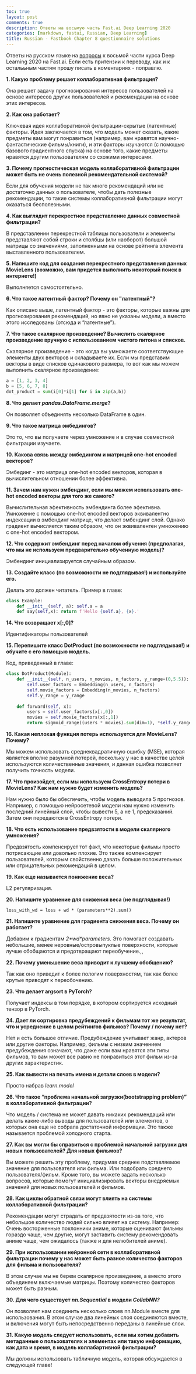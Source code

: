 ```yaml
---
toc: true
layout: post
comments: true
description: Ответы на восьмую часть Fast.ai Deep Learning 2020
categories: [markdown, fastai, Russian, Deep Learning]
title: Russian - Fastbook Chapter 8 questionnaire solutions
---
```

Ответы на русском языке на [вопросы](https://forums.fast.ai/t/fastbook-chapter-8-questionnaire-solutions-wiki/69926) к восьмой части курса Deep Learning 2020 на Fast.ai. Если есть притензии к переводу, как и к осталььным частям прошу писать в коментариях - поправлю.

**1. Какую проблему решает коллаборативная фильтрация?**

Она решает задачу прогнозирования интересов пользователей на основе интересов других пользователей и рекомендации на основе этих интересов.

**2. Как она работает?**

Ключевая идея коллаборативной фильтрации-скрытые (латентные) факторы. Идея заключается в том, что модель может сказать, какие предметы вам могут понравиться (например, вам нравятся научно-фантастические фильмы/книги), и эти факторы изучаются (с помощью базового градиентного спуска) на основе того, какие предметы нравятся другим пользователям со схожими интересами.

**3. Почему прогностическая модель коллаборативной фильтрации может быть не очень полезной рекомендательной системой?**

Если для обучения модели не так много рекомендаций или не достаточно данных о пользователе, чтобы дать полезные рекомендации, то такие системы коллаборативной фильтрации могут оказаться бесполезными.

**4. Как выглядит перекрестное представление данных совместной фильтрации?**

В представлении перекрестной таблицы пользователи и элементы представляют собой строки и столбцы (или наоборот) большой матрицы со значениями, заполненными на основе рейтинга элемента выставленного пользователем.

**5. Напишите код для создания перекрестного представления данных MovieLens (возможно, вам придется выполнить некоторый поиск в интернете!)**

Выполняется самостоятельно.

**6. Что такое латентный фактор? Почему он "латентный"?**

Как описано выше, латентный фактор - это факторы, которые важны для прогнозирования рекомендаций, но явно не указаны модели, а вместо этого исследованы (отсюда и “латентные”).

**7. Что такое скалярное произведение? Вычислить скалярное произведение вручную с использованием чистого питона и списков.**

Скалярное произведение - это когда вы умножаете соответствующие элементы двух векторов и складываете их. Если мы представим векторы в виде списков одинакового размера, то вот как мы можем выполнить скалярное произведение:

```python
a = [1, 2, 3, 4]
b = [5, 6, 7, 8]
dot_product = sum(i[0]*i[1] for i in zip(a,b))
```

**8. Что делает *pandas.DataFrame.merge*?**

Он позволяет объединять несколько DataFrame в один.

**9. Что такое матрица эмбедингов?**

Это то, что вы получаете через умножение и в случае совместной фильтрации изучаете.

**10. Какова связь между эмбедингом и матрицей one-hot encoded векторов?**

Эмбединг - это матрица one-hot encoded векторов, которая в вычислительном отношении более эффективна.

**11. Зачем нам нужен эмбендинг, если мы можем использовать one-hot encoded векторы для того же самого?**

Вычислительная эфективность эмбендинга более эфективна. Умножение с помощью one-hot encoded векторов эквивалентно индексации в эмбендинг матрице, что делает эмбендинг слой. Однако градиент вычисляется таким образом, что он эквивалентен умножению с one-hot encoded вектором.

**12. Что содержит эмбендинг перед началом обучения (предполагая, что мы не используем предварительно обученную модель)?**

Эмбендинг инициализируется случайным образом.

**13. Создайте класс (по возможности не подглядывая!) и используйте его.**

Делать это должен читатель. Пример в главе:

```python
class Example:
    def __init__(self, a): self.a = a
    def say(self,x): return f'Hello {self.a}, {x}.'
```

**14. Что возвращает x[:,0]?**

Идентификаторы пользователей

**15. Перепишите класс DotProduct (по возможности не подглядывая!) и обучите с его помощью модель.**

Код, приведенный в главе:
```python
class DotProduct(Module):
    def __init__(self, n_users, n_movies, n_factors, y_range=(0,5.5)):
        self.user_factors = Embedding(n_users, n_factors)
        self.movie_factors = Embedding(n_movies, n_factors)
        self.y_range = y_range
        
    def forward(self, x):
        users = self.user_factors(x[:,0])
        movies = self.movie_factors(x[:,1])
        return sigmoid_range((users * movies).sum(dim=1), *self.y_range)
```

**16. Какая неплохая функция потерь используется для MovieLens? Почему?**

Мы можем использовать среднеквадратичную ошибку (MSE), которая является вполне разумной потерей, поскольку у нас в качестве целей используются количественные значения, и данная ошибка позволяет получить точность модели.

**17. Что произойдет, если мы используем CrossEntropy потери в MovieLens? Как нам нужно будет изменить модель?**

Нам нужно было бы обеспечить, чтобы модель выводила 5 прогнозов. Например, с помощью нейросетевой модели нам нужно изменить последний линейный слой, чтобы вывести 5, а не 1, предсказаний. Затем они передаются в CrossEntropy потери.

**18. Что есть использование предвзятости в модели скалярного умножения?**

Предвзятость компенсирует тот факт, что некоторые фильмы просто потрясающие или довольно плохие. Это также компенсирует пользователей, которым свойственно давать больше положительных или отрицательных рекомендаций в целом.

**19. Как еще называется понижение веса?**

L2 регуляризация.

**20. Напишите уравнение для снижения веса (не подглядывая!)**

```
loss_with_wd = loss + wd * (parameters**2).sum()
```

**21. Напишите уравнение для градиента снижения веса. Почему он работает?**

Добавим к градиентам *2\*wd\*parameters*. Это помогает создавать небольшие, менее неровные/островыпуклые поверхности, которые лучше обобщаются и предотвращают переобучение.,,

**22. Почему уменьшение веса приводит к лучшему обобщению?**

Так как оно приведит к более пологим поверхностям, так как более крутые приводят к переобочению.

**23. Что делает argsort в PyTorch?**

Получает индексы в том порядке, в котором сортируется исходный тензор в PyTorch.

**24. Дает ли сортировка предубеждений к фильмам тот же результат, что и усреднение в целом рейтингов фильмов? Почему / почему нет?**

Нет и есть большое отличие. Предубеждение учитывает жанр, актеров или другие факторы. Например, фильмы с низким значением предубеждения означают, что даже если вам нравятся эти типы фильмов, то вам может все равно не понравиться этот фильм из-за других характеристик.

**25. Как вывести на печать имена и детали слоев в модели?**

Просто набрав *learn.model*

**26. Что такое “проблема начальной загрузки(bootstrapping problem)” в коллаборативной фильтрации?**

Что модель / система не может давать никаких рекомендаций или делать какие-либо выводы для пользователей или элементов, о которых она еще не собрала достаточной информации. Это также называется проблемой холодного старта.

**27. Как вы могли бы справиться с проблемой начальной загрузки для новых пользователей? Для новых фильмов?**

Вы можете решить эту проблему, придумав среднее подставляемое значение для пользователя или фильма. Или подобрать среднего пользователя/фильм. Кроме того, вы можете задать несколько вопросов, которые помогут инициализировать векторы внедряемых значений для новых пользователей и фильмов.

**28. Как циклы обратной связи могут влиять на системы коллаборативной фильтрации?**

Рекомендации могут страдать от предвзятости из-за того, что небольшое количество людей сильно влияет на систему. Например: Очень восторженные поклонники аниме, которые оценивают фильмы гораздо чаще, чем другие, могут заставить систему рекомендовать аниме чаще, чем ожидалось (также и для нелюбителей аниме).

**29. При использовании нейронной сети в коллаборативной фильтрации почему у нас может быть разное количество факторов для фильма и пользователя?**

В этом случае мы не берем скалярное произведение, а вместо этого объединяем включаемые матрицы. Поэтому количество факторов может быть разным.

**30. Для чего существует *nn.Sequential* в модели *CollabNN?***

Он позволяет нам соединить несколько слоев nn.Module вместе для использования. В этом случае два линейных слоя соединяются вместе, и включения могут быть непосредственно переданы в линейные слои.

**31. Какую модель следует использовать, если мы хотим добавить метаданные о пользователях и элементах или такую информацию, как дата и время, в модель коллабартивной фильтрации?**

Мы должны использовать табличную модель, которая обсуждается в следующей главе!